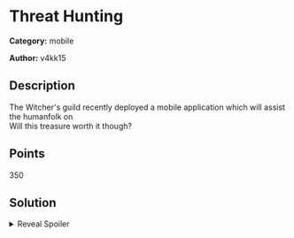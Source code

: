 # Threat Hunting
**Category:** mobile

**Author:** v4kk15

## Description
The Witcher's guild recently deployed a mobile application which will assist the humanfolk on   
Will this treasure worth it though?

## Points
350

## Solution

<details>
 <summary>Reveal Spoiler</summary>

The memory dump contains a cmd process which runs a powershell command that can be extracted with volatility.
```bash
java -jar .\apktool_2.4.0.jar -r d .\treasure.apk
```

Changes in smali MainActivity file (checkForBinary function):
----------------------
```bash
const/4 v7, 0
return v7
return v7
```

```bash
java -jar .\apktool_2.4.0.jar b .\app-debug\ -o modified.apk
java -jar .\sign.jar .\modified.apk
adb install -r -t .\modified.s.apk
```

Click SEND

</details>
